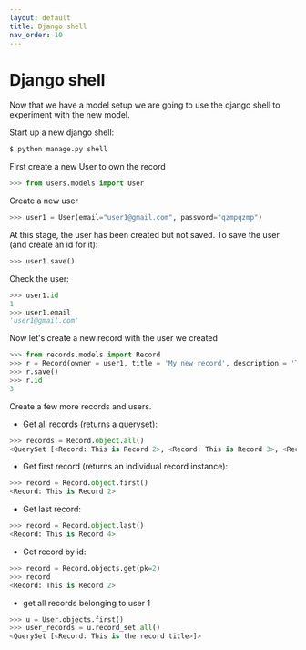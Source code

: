 ```yaml
---
layout: default
title: Django shell
nav_order: 10
---
```


# Django shell

Now that we have a model setup we are going to use the django shell to experiment with the new model.

Start up a new django shell:

```bash
$ python manage.py shell
```

First create a new User to own the record 

```python
>>> from users.models import User
```

Create a new user

```python
>>> user1 = User(email="user1@gmail.com", password="qzmpqzmp")
```

At this stage, the user has been created but not saved. To save the user (and create an id for it):

```python
>>> user1.save()
```

Check the user:

```python
>>> user1.id
1
>>> user1.email
'user1@gmail.com'
```

Now let's create a new record with the user we created

```python
>>> from records.models import Record
>>> r = Record(owner = user1, title = 'My new record', description = 'This is a description of this record', type='THES', rating=4, version=1.0)
>>> r.save()
>>> r.id
3
```

Create a few more records and users.

- Get all records (returns a queryset):

```python
>>> records = Record.object.all()
<QuerySet [<Record: This is Record 2>, <Record: This is Record 3>, <Record: This is Record 4>]>
```

- Get first record (returns an individual record instance):

```python
>>> record = Record.object.first()
<Record: This is Record 2>
```

- Get last record:

```python
>>> record = Record.object.last()
<Record: This is Record 4>
```

- Get record by id:

```python
>>> record = Record.objects.get(pk=2)
>>> record
<Record: This is Record 2>
```

- get all records belonging to user 1

```python
>>> u = User.objects.first()
>>> user_records = u.record_set.all()
<QuerySet [<Record: This is the record title>]>
```